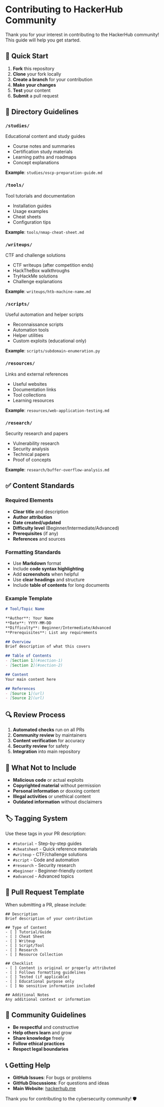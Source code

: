 # Contributing to HackerHub Community

Thank you for your interest in contributing to the HackerHub community! This guide will help you get started.

## 🚀 Quick Start

1. **Fork** this repository
2. **Clone** your fork locally
3. **Create a branch** for your contribution
4. **Make your changes**
5. **Test** your content
6. **Submit** a pull request

## 📂 Directory Guidelines

### `/studies/`
Educational content and study guides
- Course notes and summaries
- Certification study materials
- Learning paths and roadmaps
- Concept explanations

**Example**: `studies/oscp-preparation-guide.md`

### `/tools/`
Tool tutorials and documentation
- Installation guides
- Usage examples
- Cheat sheets
- Configuration tips

**Example**: `tools/nmap-cheat-sheet.md`

### `/writeups/`
CTF and challenge solutions
- CTF writeups (after competition ends)
- HackTheBox walkthroughs
- TryHackMe solutions
- Challenge explanations

**Example**: `writeups/htb-machine-name.md`

### `/scripts/`
Useful automation and helper scripts
- Reconnaissance scripts
- Automation tools
- Helper utilities
- Custom exploits (educational only)

**Example**: `scripts/subdomain-enumeration.py`

### `/resources/`
Links and external references
- Useful websites
- Documentation links
- Tool collections
- Learning resources

**Example**: `resources/web-application-testing.md`

### `/research/`
Security research and papers
- Vulnerability research
- Security analysis
- Technical papers
- Proof of concepts

**Example**: `research/buffer-overflow-analysis.md`

## ✅ Content Standards

### Required Elements
- **Clear title** and description
- **Author attribution**
- **Date created/updated**
- **Difficulty level** (Beginner/Intermediate/Advanced)
- **Prerequisites** (if any)
- **References** and sources

### Formatting Standards
- Use **Markdown** format
- Include **code syntax highlighting**
- Add **screenshots** when helpful
- Use **clear headings** and structure
- Include **table of contents** for long documents

### Example Template
```markdown
# Tool/Topic Name

**Author**: Your Name  
**Date**: YYYY-MM-DD  
**Difficulty**: Beginner/Intermediate/Advanced  
**Prerequisites**: List any requirements  

## Overview
Brief description of what this covers

## Table of Contents
- [Section 1](#section-1)
- [Section 2](#section-2)

## Content
Your main content here

## References
- [Source 1](url)
- [Source 2](url)
```

## 🔍 Review Process

1. **Automated checks** run on all PRs
2. **Community review** by maintainers
3. **Content verification** for accuracy
4. **Security review** for safety
5. **Integration** into main repository

## 🚫 What Not to Include

- **Malicious code** or actual exploits
- **Copyrighted material** without permission
- **Personal information** or doxxing content
- **Illegal activities** or unethical content
- **Outdated information** without disclaimers

## 🏷️ Tagging System

Use these tags in your PR description:
- `#tutorial` - Step-by-step guides
- `#cheatsheet` - Quick reference materials
- `#writeup` - CTF/challenge solutions
- `#script` - Code and automation
- `#research` - Security research
- `#beginner` - Beginner-friendly content
- `#advanced` - Advanced topics

## 📝 Pull Request Template

When submitting a PR, please include:

```
## Description
Brief description of your contribution

## Type of Content
- [ ] Tutorial/Guide
- [ ] Cheat Sheet
- [ ] Writeup
- [ ] Script/Tool
- [ ] Research
- [ ] Resource Collection

## Checklist
- [ ] Content is original or properly attributed
- [ ] Follows formatting guidelines
- [ ] Tested (if applicable)
- [ ] Educational purpose only
- [ ] No sensitive information included

## Additional Notes
Any additional context or information
```

## 🤝 Community Guidelines

- **Be respectful** and constructive
- **Help others learn** and grow
- **Share knowledge** freely
- **Follow ethical practices**
- **Respect legal boundaries**

## 📞 Getting Help

- **GitHub Issues**: For bugs or problems
- **GitHub Discussions**: For questions and ideas
- **Main Website**: [hackerhub.me](https://hackerhub.me)

Thank you for contributing to the cybersecurity community! 🛡️ 
